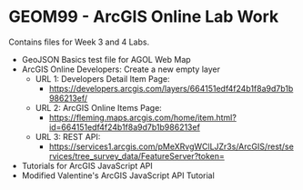 # GEOM99 - ArcGIS Online Lab Work
Contains files for Week 3 and 4 Labs. 
- GeoJSON Basics test file for AGOL Web Map
- ArcGIS Online Developers: Create a new empty layer
  - URL 1: Developers Detail Item Page: 
    - https://developers.arcgis.com/layers/664151edf4f24b1f8a9d7b1b986213ef/
  - URL 2: ArcGIS Online Items Page: 
    - https://fleming.maps.arcgis.com/home/item.html?id=664151edf4f24b1f8a9d7b1b986213ef
  - URL 3: REST API: 
    - https://services1.arcgis.com/pMeXRvgWClLJZr3s/ArcGIS/rest/services/tree_survey_data/FeatureServer?token=
- Tutorials for ArcGIS JavaScript API
- Modified Valentine's ArcGIS JavaScript API Tutorial
